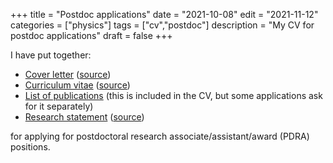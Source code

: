 +++
title = "Postdoc applications"
date = "2021-10-08"
edit = "2021-11-12"
categories = ["physics"]
tags = ["cv","postdoc"]
description = "My CV for postdoc applications"
draft = false
+++

I have put together:
* [Cover letter](https://eidoom.gitlab.io/cover-letter-postdoc/letter.pdf) ([source](https://gitlab.com/eidoom/cover-letter-postdoc))
* [Curriculum vitae](https://eidoom.gitlab.io/cv-end-phd/cv.pdf) ([source](https://gitlab.com/eidoom/cv-end-phd)) 
* [List of publications](https://eidoom.gitlab.io/cv-end-phd/pubs.pdf) (this is included in the CV, but some applications ask for it separately) 
* [Research statement](https://eidoom.gitlab.io/statement-end-phd/statement.pdf) ([source](https://gitlab.com/eidoom/statement-end-phd))

for applying for postdoctoral research associate/assistant/award (PDRA) positions.
